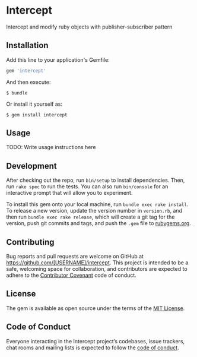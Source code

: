 # Intercept

Intercept and modify ruby objects with publisher-subscriber pattern

## Installation

Add this line to your application's Gemfile:

```ruby
gem 'intercept'
```

And then execute:

    $ bundle

Or install it yourself as:

    $ gem install intercept

## Usage

TODO: Write usage instructions here

## Development

After checking out the repo, run `bin/setup` to install dependencies. Then, run `rake spec` to run the tests. You can also run `bin/console` for an interactive prompt that will allow you to experiment.

To install this gem onto your local machine, run `bundle exec rake install`. To release a new version, update the version number in `version.rb`, and then run `bundle exec rake release`, which will create a git tag for the version, push git commits and tags, and push the `.gem` file to [rubygems.org](https://rubygems.org).

## Contributing

Bug reports and pull requests are welcome on GitHub at https://github.com/[USERNAME]/intercept. This project is intended to be a safe, welcoming space for collaboration, and contributors are expected to adhere to the [Contributor Covenant](http://contributor-covenant.org) code of conduct.

## License

The gem is available as open source under the terms of the [MIT License](https://opensource.org/licenses/MIT).

## Code of Conduct

Everyone interacting in the Intercept project’s codebases, issue trackers, chat rooms and mailing lists is expected to follow the [code of conduct](https://github.com/[USERNAME]/intercept/blob/master/CODE_OF_CONDUCT.md).
